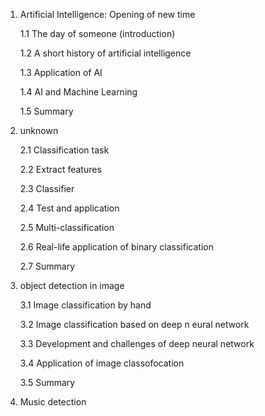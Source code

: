 1. Artificial Intelligence: Opening of new time

   1.1 The day of someone (introduction)

   1.2 A short history of artificial intelligence

   1.3 Application of AI

   1.4 AI and Machine Learning

   1.5 Summary

2. unknown

   2.1 Classification task

   2.2 Extract features

   2.3 Classifier

   2.4 Test and application

   2.5 Multi-classification

   2.6 Real-life application of binary classification

   2.7 Summary

3. object detection in image

   3.1 Image classification by hand

   3.2 Image classification based on deep n eural network

   3.3 Development and challenges of deep neural network

   3.4 Application of image classofocation

   3.5 Summary

4. Music detection